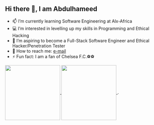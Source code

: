 ## Hi there 👋, I am Abdulhameed

- 📫 I’m currently learning Software Engineering at Alx-Africa
- 💻 I’m interested in levelling up my skills in Programming and Ethical Hacking
- 🚀 I’m aspiring to become a Full-Stack Software Engineer and Ethical Hacker/Penetration Tester
- 📧 How to reach me: <a target="_blank" href= "mailto:teniolaajani2004@gmail.com">e-mail</a>
- ⚡ Fun fact: I am a fan of Chelsea F.C.⚽⚽

<a href="https://github.com/anuraghazra/github-readme-stats">
  <img height="180px" align="center" src="https://github-readme-stats.vercel.app/api?username=Elhameed&show_icons=true&theme=gruvbox_light&layout=compact" />
</a>
<a href="https://github.com/anuraghazra/convoychat">
  <img height="180px" align="center" src="https://github-readme-stats.vercel.app/api/top-langs/?username=Elhameed&langs_count=8&theme=gruvbox_light&layout=compact" />
</a>
.
